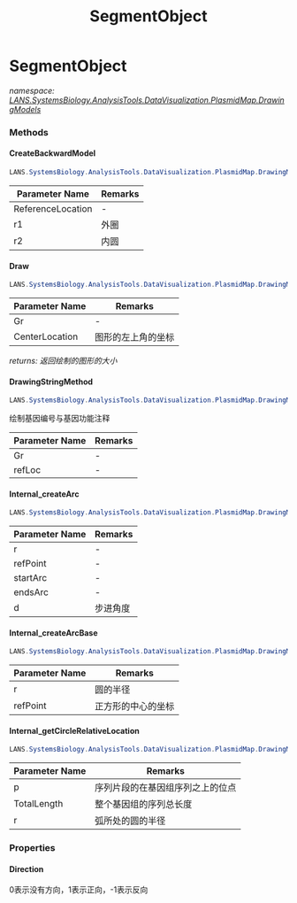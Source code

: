 ﻿---
title: SegmentObject
---

# SegmentObject
_namespace: [LANS.SystemsBiology.AnalysisTools.DataVisualization.PlasmidMap.DrawingModels](N-LANS.SystemsBiology.AnalysisTools.DataVisualization.PlasmidMap.DrawingModels.html)_





### Methods

#### CreateBackwardModel
```csharp
LANS.SystemsBiology.AnalysisTools.DataVisualization.PlasmidMap.DrawingModels.SegmentObject.CreateBackwardModel(System.Drawing.Point,System.Int32,System.Int32)
```


|Parameter Name|Remarks|
|--------------|-------|
|ReferenceLocation|-|
|r1|外圈|
|r2|内圆|


#### Draw
```csharp
LANS.SystemsBiology.AnalysisTools.DataVisualization.PlasmidMap.DrawingModels.SegmentObject.Draw(System.Drawing.Graphics,System.Drawing.Point,System.Int32,System.Int32)
```


|Parameter Name|Remarks|
|--------------|-------|
|Gr|-|
|CenterLocation|图形的左上角的坐标|

_returns: 返回绘制的图形的大小_

#### DrawingStringMethod
```csharp
LANS.SystemsBiology.AnalysisTools.DataVisualization.PlasmidMap.DrawingModels.SegmentObject.DrawingStringMethod(System.Drawing.Graphics,System.Drawing.Point)
```
绘制基因编号与基因功能注释

|Parameter Name|Remarks|
|--------------|-------|
|Gr|-|
|refLoc|-|


#### Internal_createArc
```csharp
LANS.SystemsBiology.AnalysisTools.DataVisualization.PlasmidMap.DrawingModels.SegmentObject.Internal_createArc(System.Int32,System.Drawing.Point,System.Int32,System.Int32,System.Int32,System.Double)
```


|Parameter Name|Remarks|
|--------------|-------|
|r|-|
|refPoint|-|
|startArc|-|
|endsArc|-|
|d|步进角度|


#### Internal_createArcBase
```csharp
LANS.SystemsBiology.AnalysisTools.DataVisualization.PlasmidMap.DrawingModels.SegmentObject.Internal_createArcBase(System.Int32,System.Drawing.Point)
```


|Parameter Name|Remarks|
|--------------|-------|
|r|圆的半径|
|refPoint|正方形的中心的坐标|


#### Internal_getCircleRelativeLocation
```csharp
LANS.SystemsBiology.AnalysisTools.DataVisualization.PlasmidMap.DrawingModels.SegmentObject.Internal_getCircleRelativeLocation(System.Int32,System.Int32,System.Int32,System.Drawing.Point)
```


|Parameter Name|Remarks|
|--------------|-------|
|p|序列片段的在基因组序列之上的位点|
|TotalLength|整个基因组的序列总长度|
|r|弧所处的圆的半径|



### Properties

#### Direction
0表示没有方向，1表示正向，-1表示反向
